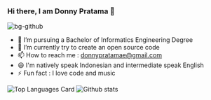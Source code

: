 ### Hi there, I am Donny Pratama 👋
![bg-github](https://user-images.githubusercontent.com/64658351/173403870-b693fa7d-4d56-4ce1-8f35-2cd491c235cf.png)

- 💼 I’m pursuing a Bachelor of Informatics Engineering Degree
- 🌱 I’m currently try to create an open source code
- 📫 How to reach me : donnypratamae@gmail.com
- 😄 I'm natively speak Indonesian and intermediate speak English
- ⚡ Fun fact : I love code and music

![Top Languages Card](https://github-readme-stats.vercel.app/api/top-langs/?username=donnypratamae&layout=compact) ![Github stats](https://github-readme-stats.vercel.app/api?username=donnypratamae&theme=tokyonight&show_icons=true&count_private=true)
